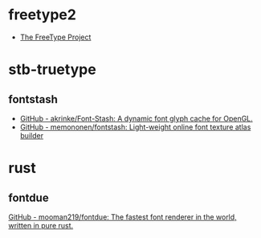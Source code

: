 # freetype2
- [The FreeType Project](https://freetype.org/)

# stb-truetype
## fontstash
- [GitHub - akrinke/Font-Stash: A dynamic font glyph cache for OpenGL.](https://github.com/akrinke/Font-Stash)
- [GitHub - memononen/fontstash: Light-weight online font texture atlas builder](https://github.com/memononen/fontstash)

# rust
## fontdue
[GitHub - mooman219/fontdue: The fastest font renderer in the world, written in pure rust.](https://github.com/mooman219/fontdue)
